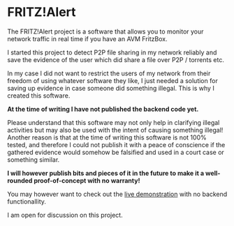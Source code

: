 # FRITZ!Alert

The FRITZ!Alert project is a software that allows you to monitor your network traffic in real time if you have an AVM FritzBox.

I started this project to detect P2P file sharing in my network reliably and save the evidence of the user which did share a file over P2P / torrents etc.

In my case I did not want to restrict the users of my network from their freedom of using whatever software they like, I just needed a solution for saving up evidence in case someone did something illegal. This is why I created this software.

**At the time of writing I have not published the backend code yet.**

Please understand that this software may not only help in clarifying illegal activities but may also be used with the intent of causing something illegal! \
Another reason is that at the time of writing this software is not 100% tested, and therefore I could not publish it with a peace of conscience if the gathered evidence would somehow be falsified and used in a court case or something similar.

**I will however publish bits and pieces of it in the future to make it a well-rounded proof-of-concept with no warranty!**

You may however want to check out the [live demonstration](https://mrom1.github.io/fritzalert-webclient-demo/) with no backend functionallity.

I am open for discussion on this project.

